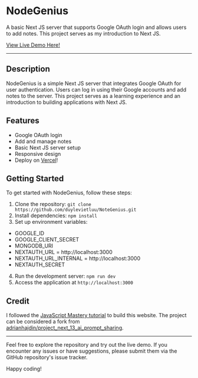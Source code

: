 # NodeGenius


A basic Next JS server that supports Google OAuth login and allows users to add notes. This project serves as my introduction to Next JS.

[View Live Demo Here!](https://note-genius.vercel.app/)

---

## Description

NodeGenius is a simple Next JS server that integrates Google OAuth for user authentication. Users can log in using their Google accounts and add notes to the server. This project serves as a learning experience and an introduction to building applications with Next JS.

## Features

- Google OAuth login
- Add and manage notes
- Basic Next JS server setup
- Responsive design
- Deploy on [Vercel](https://note-genius.vercel.app/)!

## Getting Started

To get started with NodeGenius, follow these steps:

1. Clone the repository: `git clone https://github.com/duylevietluu/NoteGenius.git`
2. Install dependencies: `npm install`
3. Set up environment variables:
- GOOGLE_ID
- GOOGLE_CLIENT_SECRET
- MONGODB_URI
- NEXTAUTH_URL = http://localhost:3000
- NEXTAUTH_URL_INTERNAL = http://localhost:3000
- NEXTAUTH_SECRET
4. Run the development server: `npm run dev`
5. Access the application at `http://localhost:3000`

## Credit

I followed the [JavaScript Mastery tutorial](https://www.youtube.com/watch?v=wm5gMKuwSYk) to build this website. The project can be considered a fork from [adrianhajdin/project_next_13_ai_prompt_sharing](https://github.com/adrianhajdin/project_next_13_ai_prompt_sharing).

---

Feel free to explore the repository and try out the live demo. If you encounter any issues or have suggestions, please submit them via the GitHub repository's issue tracker.

Happy coding!
